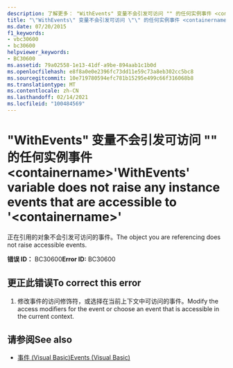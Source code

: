 ```yaml
---
description: 了解更多： "WithEvents" 变量不会引发可访问 "" 的任何实例事件 <containername>
title: "\"WithEvents\" 变量不会引发可访问 \"\" 的任何实例事件 <containername>"
ms.date: 07/20/2015
f1_keywords:
- vbc30600
- bc30600
helpviewer_keywords:
- BC30600
ms.assetid: 79a02558-1e13-41df-a9be-894aab1c1b0d
ms.openlocfilehash: e8f8a0e0e2396fc73dd11e59c73a8eb302cc5bc8
ms.sourcegitcommit: 10e719780594efc781b15295e499c66f316068b8
ms.translationtype: MT
ms.contentlocale: zh-CN
ms.lasthandoff: 02/14/2021
ms.locfileid: "100484569"
---
```

# <a name="withevents-variable-does-not-raise-any-instance-events-that-are-accessible-to-containername"></a><span data-ttu-id="b5ac2-103">"WithEvents" 变量不会引发可访问 "" 的任何实例事件 \<containername></span><span class="sxs-lookup"><span data-stu-id="b5ac2-103">'WithEvents' variable does not raise any instance events that are accessible to '\<containername>'</span></span>

<span data-ttu-id="b5ac2-104">正在引用的对象不会引发可访问的事件。</span><span class="sxs-lookup"><span data-stu-id="b5ac2-104">The object you are referencing does not raise accessible events.</span></span>  
  
 <span data-ttu-id="b5ac2-105">**错误 ID：** BC30600</span><span class="sxs-lookup"><span data-stu-id="b5ac2-105">**Error ID:** BC30600</span></span>  
  
## <a name="to-correct-this-error"></a><span data-ttu-id="b5ac2-106">更正此错误</span><span class="sxs-lookup"><span data-stu-id="b5ac2-106">To correct this error</span></span>  
  
1. <span data-ttu-id="b5ac2-107">修改事件的访问修饰符，或选择在当前上下文中可访问的事件。</span><span class="sxs-lookup"><span data-stu-id="b5ac2-107">Modify the access modifiers for the event or choose an event that is accessible in the current context.</span></span>  
  
## <a name="see-also"></a><span data-ttu-id="b5ac2-108">请参阅</span><span class="sxs-lookup"><span data-stu-id="b5ac2-108">See also</span></span>

- [<span data-ttu-id="b5ac2-109">事件 (Visual Basic)</span><span class="sxs-lookup"><span data-stu-id="b5ac2-109">Events (Visual Basic)</span></span>](../programming-guide/language-features/events/index.md)
